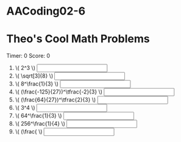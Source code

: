 # AACoding02-6

<!DOCTYPE html>
<html lang="en">
<head>
<meta charset="UTF-8">
<link rel="apple-touch-icon" type="image/png" href="https://static.codepen.io/assets/favicon/apple-touch-icon-5ae1a0698dcc2402e9712f7d01ed509a57814f994c660df9f7a952f3060705ee.png" />
<meta name="apple-mobile-web-app-title" content="CodePen">
<link rel="shortcut icon" type="image/x-icon" href="https://static.codepen.io/assets/favicon/favicon-aec34940fbc1a6e787974dcd360f2c6b63348d4b1f4e06c77743096d55480f33.ico" />
<link rel="mask-icon" type="" href="https://static.codepen.io/assets/favicon/logo-pin-8f3771b1072e3c38bd662872f6b673a722f4b3ca2421637d5596661b4e2132cc.svg" color="#111" />
<title>CodePen - AACoding03-6</title>
<style>
.correct{
  background:green;
}

.incorrect{
  background:red;
}
</style>
</head>
<body translate="no">
<script src="https://polyfill.io/v3/polyfill.min.js?features=es6"></script>
<script id="MathJax-script" async src="https://cdn.jsdelivr.net/npm/mathjax@3/es5/tex-mml-chtml.js"></script>
<h1>Theo's Cool Math Problems</h1>
<div>Timer: <span id="theTime">0</span> Score: <span id="score">0</span></div>
<ol>
<li>\( 2^3 \) <input data-correct="8" /> </li>
<li>\( \sqrt[3]{8} \) <input data-correct="2" /></li>
<li>\( 8^\frac{1}{3} \) <input data-correct="2" /></li>
<li>\( (\frac{-125}{27})^\tfrac{-2}{3} \) <input data-correct="9/25" /></li>
<li>\( (\frac{64}{27})^\tfrac{2}{3} \) <input data-correct="3/4" /></li>
<li>\( 3^4 \) <input data-correct="81" /> </li>
<li>\( 64^\frac{1}{3} \) <input data-correct="4" /></li>
<li>\( 256^\frac{1}{4} \) <input data-correct="4" /></li>
<li>\( (\frac{ \) <input data-correct="4" /></li>
</ol>
<script src='https://cdnjs.cloudflare.com/ajax/libs/jquery/3.4.1/jquery.min.js'></script>
<script id="rendered-js">
setInterval(upTime,1000);

function upTime(){
  let theTime = Number($("#theTime").text());
  theTime = theTime + 1;
  $("#theTime").text(theTime);
}
$("input").change(onChange);

function onChange(evt){
  let correct = $(this).data("correct");
  let response = $(this).val();
  
  if(correct == response){
    $(this).removeClass('incorrect').addClass("correct");
    let theScore = Number($("#score").text());
    theScore = theScore + 1;
    $("#score").text(theScore);
  } else{
    $(this).removeClass('correct').addClass("incorrect");
  }
}
    </script>
</body>
</html>
